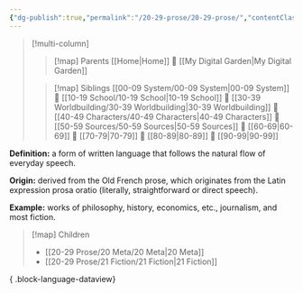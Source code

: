 ```yaml
---
{"dg-publish":true,"permalink":"/20-29-prose/20-29-prose/","contentClasses":"multi-column-list","tags":["moc"],"updated":"2024-03-26"}
---
```


> [!multi-column]
> 
> > [!map] Parents
> > [[Home\|Home]] 💠 [[My Digital Garden\|My Digital Garden]]
> 
> > [!map] Siblings
> > [[00-09 System/00-09 System\|00-09 System]] 💠 [[10-19 School/10-19 School\|10-19 School]] 💠 [[30-39 Worldbuilding/30-39 Worldbuilding\|30-39 Worldbuilding]] 💠 [[40-49 Characters/40-49 Characters\|40-49 Characters]] 💠 [[50-59 Sources/50-59 Sources\|50-59 Sources]] 💠 [[60-69\|60-69]] 💠 [[70-79\|70-79]] 💠 [[80-89\|80-89]] 💠 [[90-99\|90-99]]

**Definition:** a form of written language that follows the natural flow of everyday speech.

**Origin:** derived from the Old French prose, which originates from the Latin expression prosa oratio (literally, straightforward or direct speech).

**Example:** works of philosophy, history, economics, etc., journalism, and most fiction.

> [!map] Children
>  - [[20-29 Prose/20 Meta/20 Meta\|20 Meta]]
> - [[20-29 Prose/21 Fiction/21 Fiction\|21 Fiction]]
> 
{ .block-language-dataview}
